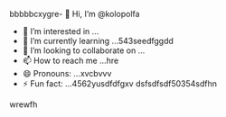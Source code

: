 bbbbbcxygre- 👋 Hi, I’m @kolopolfa
- 👀 I’m interested in ...
- 🌱 I’m currently learning ...543seedfggdd
- 💞️ I’m looking to collaborate on ...
- 📫 How to reach me ...hre
- 😄 Pronouns: ...xvcbvvv
- ⚡ Fun fact: ...4562yusdfdfgxv
dsfsdfsdf50354sdfhn
<!---bvfv15sdds
kolopolfa/kolopolfa is a ✨ special ✨ repository bdsrwefecause its `README.md` (this file) appears on your GitHub profile.564552
You can click the Preview link to take a look at your changes.543hnjmmjjmkui
--->
wrewfh

